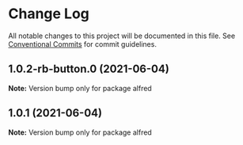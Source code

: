 # Change Log

All notable changes to this project will be documented in this file.
See [Conventional Commits](https://conventionalcommits.org) for commit guidelines.

## 1.0.2-rb-button.0 (2021-06-04)

**Note:** Version bump only for package alfred





## 1.0.1 (2021-06-04)

**Note:** Version bump only for package alfred
